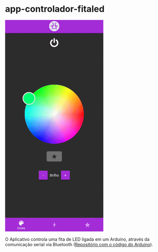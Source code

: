 # app-controlador-fitaled

![App Preview](/AppPreview.gif)

O Aplicativo controla uma fita de LED ligada em um Arduino, através da comunicação serial via Bluetooth ([Repositório com o código do Arduino](https://github.com/GustavoRFS/controlador-fitaled-arduino.git)).
